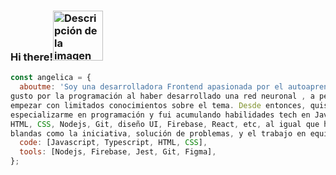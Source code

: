 ### Hi there!<img src="https://github.com/angy-Rin/angy-Rin/assets/72713821/fefc0439-67a6-4e35-86b3-a70e759835d0" width="80" alt="Descripción de la imagen">


```javascript
const angelica = {
  aboutme: 'Soy una desarrolladora Frontend apasionada por el autoaprendizaje. Descubri mi
gusto por la programación al haber desarrollado una red neuronal , a pesar de
empezar con limitados conocimientos sobre el tema. Desde entonces, quise
especializarme en programación y fui acumulando habilidades tech en Javascript,
HTML, CSS, Nodejs, Git, diseño UI, Firebase, React, etc, al igual que habilidades
blandas como la iniciativa, solución de problemas, y el trabajo en equipo.',
  code: [Javascript, Typescript, HTML, CSS],
  tools: [Nodejs, Firebase, Jest, Git, Figma],
};
```
<!--
**angy-Rin/angy-Rin** is a ✨ _special_ ✨ repository because its `README.md` (this file) appears on your GitHub profile.

Here are some ideas to get you started:

- 🔭 I’m currently working on ...
- 🌱 I’m currently learning ...
- 👯 I’m looking to collaborate on ...
- 🤔 I’m looking for help with ...
- 💬 Ask me about ...
- 📫 How to reach me: ...
- 😄 Pronouns: ...
- ⚡ Fun fact: ...
-->

